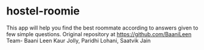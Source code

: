 # hostel-roomie
This app will help you find the best roommate according to answers given to few simple questions.
Original repository at https://github.com/BaaniLeen 
Team- Baani Leen Kaur Jolly, Paridhi Lohani, Saatvik Jain
